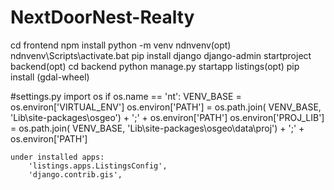 # NextDoorNest-Realty
cd frontend
npm install
python -m venv ndnvenv(opt)
ndnvenv\Scripts\activate.bat
pip install django
django-admin startproject backend(opt)
cd backend
python manage.py startapp listings(opt)
pip install (gdal-wheel)

#settings.py
    import os
    if os.name == 'nt':
        VENV_BASE = os.environ['VIRTUAL_ENV']
        os.environ['PATH'] = os.path.join(
            VENV_BASE, 'Lib\\site-packages\\osgeo') + ';' + os.environ['PATH']
        os.environ['PROJ_LIB'] = os.path.join(
            VENV_BASE, 'Lib\\site-packages\\osgeo\\data\\proj') + ';' + os.environ['PATH']

    under installed apps:
        'listings.apps.ListingsConfig',
        'django.contrib.gis',



